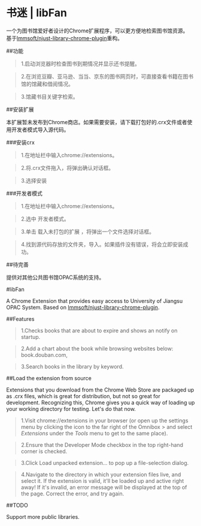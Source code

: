 书迷 | libFan
=============

一个为图书馆爱好者设计的Chrome扩展程序，可以更方便地检索图书馆资源。
基于[lmmsoft/njust-library-chrome-plugin](https://github.com/lmmsoft/njust-library-chrome-plugin)重构。

##功能

> 1.启动浏览器时检查图书到期情况并显示还书提醒。

> 2.在浏览豆瓣、亚马逊、当当、京东的图书网页时，可直接查看书籍在图书馆的馆藏和借阅情况。

> 3.馆藏书目关键字检索。

##安装扩展

本扩展暂未发布到Chrome商店。如果需要安装，请下载打包好的.crx文件或者使用开发者模式导入源代码。

###安装crx

> 1.在地址栏中输入chrome://extensions。

> 2.将.crx文件拖入，将弹出确认对话框。

> 3.选择安装

###开发者模式

> 1.在地址栏中输入chrome://extensions。

> 2.选中 开发者模式。

> 3.单击 载入未打包的扩展 ，将弹出一个文件选择对话框。

> 4.找到源代码存放的文件夹，导入。如果插件没有错误，将会立即安装成功。

##待完善

提供对其他公共图书馆OPAC系统的支持。

#libFan

A Chrome Extension that provides easy access to University of Jiangsu OPAC System.
Based on [lmmsoft/njust-library-chrome-plugin](https://github.com/lmmsoft/njust-library-chrome-plugin).

##Features

> 1.Checks books that are about to expire and shows an notify on startup.

> 2.Add a chart about the book while browsing websites below:
book.douban.com, 

> 3.Search books in the library by keyword.

##Load the extension from source

Extensions that you download from the Chrome Web Store are packaged up as .crx files, which is great for distribution, but not so great for development. Recognizing this, Chrome gives you a quick way of loading up your working directory for testing. Let's do that now.

> 1.Visit chrome://extensions in your browser (or open up the settings menu by clicking the icon to the far right of the Omnibox > and select *Extensions* under the *Tools* menu to get to the same place).

> 2.Ensure that the Developer Mode checkbox in the top right-hand corner is checked.

> 3.Click Load unpacked extension… to pop up a file-selection dialog.

> 4.Navigate to the directory in which your extension files live, and select it.
If the extension is valid, it'll be loaded up and active right away! If it's invalid, an error message will be displayed at the top of the page. Correct the error, and try again.

##TODO

Support more public libraries.
